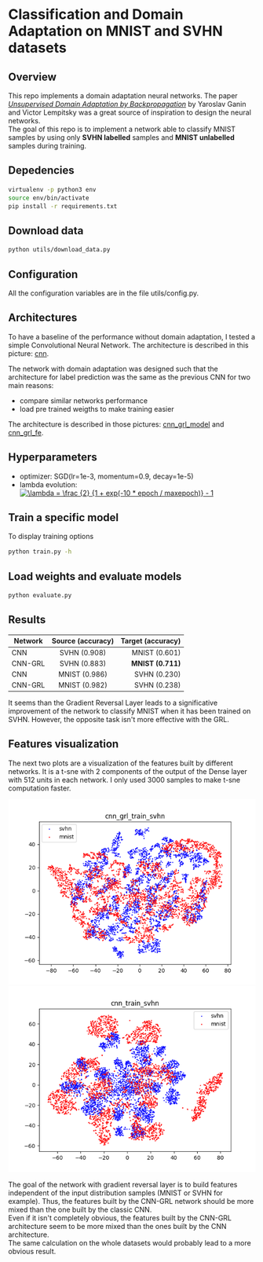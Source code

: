 # Classification and Domain Adaptation on MNIST and SVHN datasets

## Overview

This repo implements a domain adaptation neural networks. The paper *[Unsupervised Domain Adaptation by Backpropagation]* by Yaroslav Ganin and Victor Lempitsky was a great source of inspiration to design the neural networks.  
The goal of this repo is to implement a network able to classify MNIST samples by using only **SVHN labelled** samples and **MNIST unlabelled** samples during training.

## Depedencies

```bash
virtualenv -p python3 env
source env/bin/activate
pip install -r requirements.txt
```

## Download data

```bash
python utils/download_data.py
```

## Configuration

All the configuration variables are in the file utils/config.py.  

## Architectures

To have a baseline of the performance without domain adaptation, I tested a simple Convolutional Neural Network. The architecture is described in this picture: [cnn].

The network with domain adaptation was designed such that the architecture for label prediction was the same as the previous CNN for two main reasons:
- compare similar networks performance
- load pre trained weigths to make training easier

The architecture is described in those pictures: [cnn_grl_model] and [cnn_grl_fe].

## Hyperparameters

- optimizer: SGD(lr=1e-3, momentum=0.9, decay=1e-5)
- lambda evolution:   
<a href="https://www.codecogs.com/eqnedit.php?latex=\lambda&space;=&space;\frac&space;{2}&space;{1&space;&plus;&space;exp(-10&space;*&space;epoch&space;/&space;maxepoch)}&space;-&space;1" target="_blank"><img src="https://latex.codecogs.com/gif.latex?\lambda&space;=&space;\frac&space;{2}&space;{1&space;&plus;&space;exp(-10&space;*&space;epoch&space;/&space;maxepoch)}&space;-&space;1" title="\lambda = \frac {2} {1 + exp(-10 * epoch / maxepoch)} - 1" /></a>  

## Train a specific model

To display training options

```bash
python train.py -h
```

## Load weights and evaluate models

```bash
python evaluate.py
```

## Results
    
| Network       | Source (accuracy) | Target (accuracy) |
| ------------- |:-----------------:| -----------------:|
| CNN           | SVHN (0.908)      | MNIST (0.601)     |
| CNN-GRL       | SVHN  (0.883)     | **MNIST (0.711)**     |
| CNN           | MNIST (0.986)     | SVHN (0.230)      |
| CNN-GRL       | MNIST (0.982)     | SVHN (0.238)      |

It seems than the Gradient Reversal Layer leads to a significative improvement of the network to classify MNIST when it has been trained on SVHN. However, the opposite task isn't more effective with the GRL.

## Features visualization

The next two plots are a visualization of the features built by different networks. It is a t-sne with 2 components of the output of the Dense layer with 512 units in each network. I only used 3000 samples to make t-sne computation faster.

![tsne_cnn_grl]
![tsne_cnn]

The goal of the network with gradient reversal layer is to build features independent of the input distribution samples (MNIST or SVHN for example). Thus, the features built by the CNN-GRL network should be more mixed than the one built by the classic CNN.  
Even if it isn't completely obvious, the features built by the CNN-GRL architecture seem to be more mixed than the ones built by the CNN architecture.  
The same calculation on the whole datasets would probably lead to a more obvious result.



[cnn]: img/model_architecture/cnn.png "CNN architecture"
[cnn_grl_model]: img/model_architecture/cnn_grl/model.png "CNN-GRL architecture"
[cnn_grl_fe]: img/model_architecture/cnn_grl/feature_extractor.png "CNN-GRL architecture"
[tsne_cnn_grl]: img/tsne_features_3000/cnn_grl_train_svhn.png "CNN-GRL features visualization (trained on SVHN)"
[tsne_cnn]: img/tsne_features_3000/cnn_train_svhn.png "CNN features visualization (trained on SVHN)"
[Unsupervised Domain Adaptation by Backpropagation]: https://arxiv.org/pdf/1409.7495.pdf
